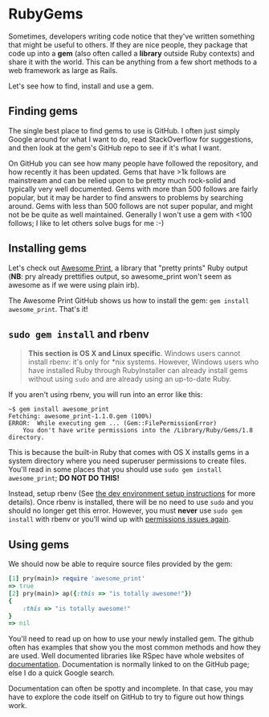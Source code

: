 # RubyGems

Sometimes, developers writing code notice that they've written
something that might be useful to others. If they are nice people,
they package that code up into a **gem** (also often called a
**library** outside Ruby contexts) and share it with the world. This
can be anything from a few short methods to a web framework as large
as Rails.

Let's see how to find, install and use a gem.

## Finding gems

The single best place to find gems to use is GitHub. I often just
simply Google around for what I want to do, read StackOverflow for
suggestions, and then look at the gem's GitHub repo to see if it's
what I want.

On GitHub you can see how many people have followed the repository,
and how recently it has been updated. Gems that have >1k follows are
mainstream and can be relied upon to be pretty much rock-solid and
typically very well documented. Gems with more than 500 follows are
fairly popular, but it may be harder to find answers to problems by
searching around. Gems with less than 500 follows are not super
popular, and might not be be quite as well maintained. Generally I
won't use a gem with <100 follows; I like to let others solve bugs for
me :-)

## Installing gems

Let's check out [Awesome Print][awesome-print], a library that "pretty
prints" Ruby output (**NB**: pry already prettifies output, so
awesome_print won't seem as awesome as if we were using plain irb).

[awesome-print]: https://github.com/awesome-print/awesome_print

The Awesome Print GitHub shows us how to install the gem: `gem install
awesome_print`. That's it!

## `sudo gem install` and rbenv

> **This section is OS X and Linux specific**. Windows users cannot
> install rbenv: it's only for *nix systems. However,
> Windows users who have installed Ruby through RubyInstaller can
> already install gems without using `sudo` and are already
> using an up-to-date Ruby.

If you aren't using rbenv, you will run into an error like this:

```
~$ gem install awesome_print
Fetching: awesome_print-1.1.0.gem (100%)
ERROR:  While executing gem ... (Gem::FilePermissionError)
    You don't have write permissions into the /Library/Ruby/Gems/1.8 directory.
```

This is because the built-in Ruby that comes with OS X installs gems
in a system directory where you need superuser permissions to create
files. You'll read in some places that you should use `sudo gem
install awesome_print`; **DO NOT DO THIS!**

Instead, setup rbenv (See [the dev environment setup instructions][dev-setup] for more
details). Once rbenv is installed, there will be no need to use `sudo`
and you should no longer get this error. However, you must **never** use
`sudo gem install` with rbenv or you'll wind up with [permissions issues
again][sudo-with-rbenv].

[dev-setup]: https://github.com/appacademy/curriculum/blob/master/course/readings/dev-setup.md
[sudo-with-rbenv]: http://stackoverflow.com/questions/28846165/permission-error-when-trying-to-install-rails-osx


## Using gems

We should now be able to require source files provided by the gem:

```ruby
[1] pry(main)> require 'awesome_print'
=> true
[2] pry(main)> ap({:this => "is totally awesome!"})
{
    :this => "is totally awesome!"
}
=> nil
```

You'll need to read up on how to use your newly installed gem. The
github often has examples that show you the most common methods and
how they are used. Well documented libraries like RSpec have whole
websites of [documentation][rspec-docs]. Documentation is normally
linked to on the GitHub page; else I do a quick Google search.

Documentation can often be spotty and incomplete. In that case, you
may have to explore the code itself on GitHub to try to figure out how
things work.

[rspec-docs]: https://www.relishapp.com/rspec
